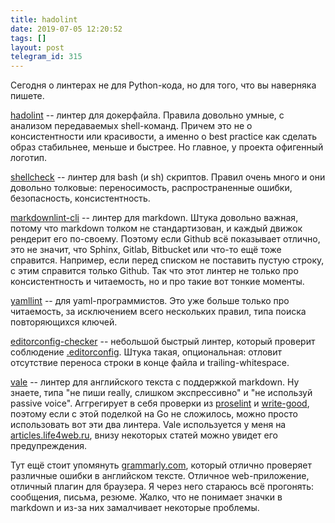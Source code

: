```yaml
---
title: hadolint
date: 2019-07-05 12:20:52
tags: []
layout: post
telegram_id: 315
---
```


Сегодня о линтерах не для Python-кода, но для того, что вы наверняка пишете.

[hadolint](https://github.com/hadolint/hadolint) -- линтер для докерфайла. Правила довольно умные, с анализом передаваемых shell-команд. Причем это не о консистентности или красивости, а именно о best practice как сделать образ стабильнее, меньше и быстрее. Но главное, у проекта офигенный логотип.

[shellcheck](https://github.com/koalaman/shellcheck) -- линтер для bash (и sh) скриптов. Правил очень много и они довольно толковые: переносимость, распространенные ошибки, безопасность, консистентность.

[markdownlint-cli](https://github.com/igorshubovych/markdownlint-cli) -- линтер для markdown. Штука довольно важная, потому что markdown толком не стандартизован, и каждый движок рендерит его по-своему. Поэтому если Github всё показывает отлично, это не значит, что Sphinx, Gitlab, Bitbucket или что-то ещё тоже справится. Например, если перед списком не поставить пустую строку, с этим справится только Github. Так что этот линтер не только про консистентность и читаемость, но и про такие вот тонкие моменты.

[yamllint](https://github.com/adrienverge/yamllint) -- для yaml-программистов. Это уже больше только про читаемость, за исключением всего нескольких правил, типа поиска повторяющихся ключей.

[editorconfig-checker](https://github.com/editorconfig-checker/editorconfig-checker) -- небольшой быстрый линтер, который проверит соблюдение [.editorconfig](https://editorconfig.org/). Штука такая, опциональная: отловит отсутствие переноса строки в конце файла и trailing-whitespace.

[vale](https://github.com/errata-ai/vale) -- линтер для английского текста с поддержкой markdown. Ну знаете, типа "не пиши really, слишком экспрессивно" и "не используй passive voice". Аггрегирует в себя проверки из [proselint](https://github.com/amperser/proselint) и [write-good](https://github.com/btford/write-good), поэтому если с этой поделкой на Go не сложилось, можно просто использовать вот эти два линтера. Vale используется у меня на [articles.life4web.ru](https://articles.life4web.ru/), внизу некоторых статей можно увидет его предупреждения.

Тут ещё стоит упомянуть [grammarly.com](https://grammarly.com/), который отлично проверяет различные ошибки в английском тексте. Отличное web-приложение, отличный плагин для браузера. Я через него стараюсь всё прогонять: сообщения, письма, резюме. Жалко, что не понимает значки в markdown и из-за них замалчивает некоторые проблемы.
